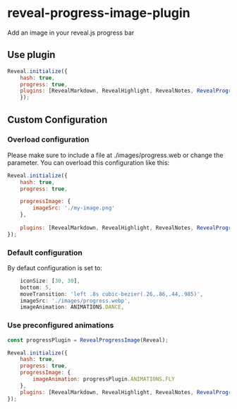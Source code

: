 # reveal-progress-image-plugin
Add an image in your reveal.js progress bar

## Use plugin

````js
Reveal.initialize({
    hash: true,
    progress: true,
    plugins: [RevealMarkdown, RevealHighlight, RevealNotes, RevealProgressImage(Reveal)],
    });
````

## Custom Configuration

### Overload configuration

Please make sure to include a file at ./images/progress.web or change the parameter. 
You can overload this configuration like this:
````js
Reveal.initialize({
    hash: true,
    progress: true,

    progressImage: {
        imageSrc: './my-image.png'
    },
    
    plugins: [RevealMarkdown, RevealHighlight, RevealNotes, RevealProgressImage(Reveal)],
});
````


### Default configuration

By defaut configuration is set to:
````js
    iconSize: [30, 30],
    bottom: 5,
    moveTransition: 'left .8s cubic-bezier(.26,.86,.44,.985)',
    imageSrc: './images/progress.webp',
    imageAnimation: ANIMATIONS.DANCE,
````

### Use preconfigured animations
````js
const progressPlugin = RevealProgressImage(Reveal);

Reveal.initialize({
    hash: true,
    progress: true,
    progressImage: {
        imageAnimation: progressPlugin.ANIMATIONS.FLY
    },
    plugins: [RevealMarkdown, RevealHighlight, RevealNotes, RevealProgressImage(Reveal)],
});
````
